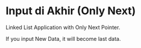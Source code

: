 # Input di Akhir (Only Next)
Linked List Application with Only Next Pointer.

If you input New Data, it will become last data.
